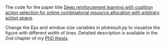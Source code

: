 The code for the paper title [Deep reinforcement learning with coalition action selection for online combinatorial resource allocation with arbitrary action space](https://dl.acm.org/doi/10.5555/3635637.3662918).

Change the Eps and window size variables in plotresult.py to visualize the figure  with different width of lines. Detailed description is available in the 2nd chapter of my [PhD thesis](https://scholar.google.gr/citations?view_op=view_citation&hl=en&user=17hsRTkAAAAJ&citation_for_view=17hsRTkAAAAJ:UeHWp8X0CEIC).

